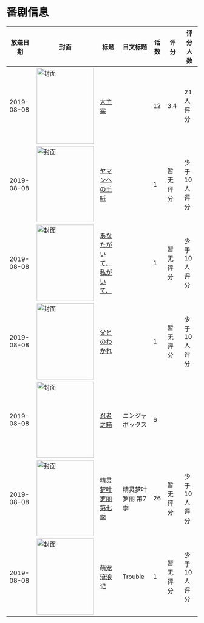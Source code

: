 # 番剧信息

|放送日期|封面|标题|日文标题|话数|评分|评分人数|
|---|---|---|---|---|---|---|
|2019-08-08|<img src="//lain.bgm.tv/pic/cover/c/5d/eb/288384_5IrqQ.jpg" alt="封面" style="width:150px;height:200px;object-fit:cover;">|[大主宰](https://bangumi.tv/subject/288384)||12|3.4|21人评分|
|2019-08-08|<img src="//lain.bgm.tv/pic/cover/c/04/cb/296839_VfFkK.jpg" alt="封面" style="width:150px;height:200px;object-fit:cover;">|[ヤマンへの手紙](https://bangumi.tv/subject/296839)||1|暂无评分|少于10人评分|
|2019-08-08|<img src="//lain.bgm.tv/pic/cover/c/4f/65/296845_afuAz.jpg" alt="封面" style="width:150px;height:200px;object-fit:cover;">|[あなたがいて、私がいて、](https://bangumi.tv/subject/296845)||1|暂无评分|少于10人评分|
|2019-08-08|<img src="//lain.bgm.tv/pic/cover/c/a9/b5/297027_3R6IH.jpg" alt="封面" style="width:150px;height:200px;object-fit:cover;">|[父とのわかれ](https://bangumi.tv/subject/297027)||1|暂无评分|少于10人评分|
|2019-08-08|<img src="//lain.bgm.tv/pic/cover/c/1d/bc/304835_BAi8i.jpg" alt="封面" style="width:150px;height:200px;object-fit:cover;">|[忍者之箱](https://bangumi.tv/subject/304835)|ニンジャボックス|6|||
|2019-08-08|<img src="//lain.bgm.tv/pic/cover/c/96/10/311822_Jyyo0.jpg" alt="封面" style="width:150px;height:200px;object-fit:cover;">|[精灵梦叶罗丽 第七季](https://bangumi.tv/subject/311822)|精灵梦叶罗丽 第7季|26|暂无评分|少于10人评分|
|2019-08-08|<img src="//lain.bgm.tv/pic/cover/c/80/62/315626_kDAfq.jpg" alt="封面" style="width:150px;height:200px;object-fit:cover;">|[萌宠流浪记](https://bangumi.tv/subject/315626)|Trouble|1|暂无评分|少于10人评分|
